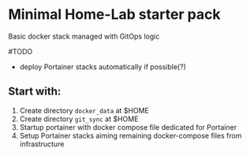 # Minimal Home-Lab starter pack
Basic docker stack managed with GitOps logic

#TODO
- deploy Portainer stacks automatically if possible(?)

## Start with:
1. Create directory `docker_data` at $HOME
2. Create directory  `git_sync`  at $HOME
3. Startup portainer with docker compose file dedicated for Portainer
4. Setup Portainer stacks aiming remaining docker-compose files from infrastructure